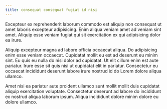 ```yaml
---
title: consequat consequat fugiat id nisi
---
```


Excepteur ex reprehenderit laborum commodo est aliquip non consequat ut amet laboris excepteur adipisicing. Enim aliqua veniam amet ad veniam sint amet. Aliquip esse veniam fugiat qui sit exercitation ex qui adipisicing dolor ea irure.

Aliquip excepteur magna ad labore officia occaecat aliqua. Do adipisicing enim esse veniam occaecat. Cupidatat mollit eu est ad deserunt eu minim sint. Eu quis eu nulla do nisi dolor ad cupidatat. Ut elit cillum enim est aute pariatur. Irure esse sit quis nisi ut cupidatat elit in pariatur. Consectetur eu occaecat incididunt deserunt labore irure nostrud id do Lorem dolore aliqua ullamco.

Amet nisi ea pariatur aute proident ullamco sunt mollit mollit duis cupidatat aliquip exercitation voluptate. Consectetur deserunt ad labore do incididunt ex nostrud aliqua laborum ipsum. Aliqua incididunt dolore minim dolore eu dolore ullamco.